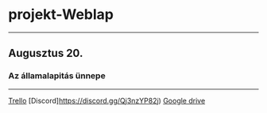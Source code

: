 # projekt-Weblap

---

  ## Augusztus 20.
  ### Az államalapitás ünnepe
  
---

[Trello](https://trello.com/invite/b/oE6sjbbJ/6b8d3db9e419f5518db5651714b2ebf3/az-%C3%A1llamalap%C3%ADt%C3%A1s-%C3%BCnnepe )
[Discord]https://discord.gg/Qj3nzYP82j)
[Google drive](https://drive.google.com/drive/u/1/folders/1dXXlRSdHHZatRcdgWJSt6BqhvyU-EDHC)
